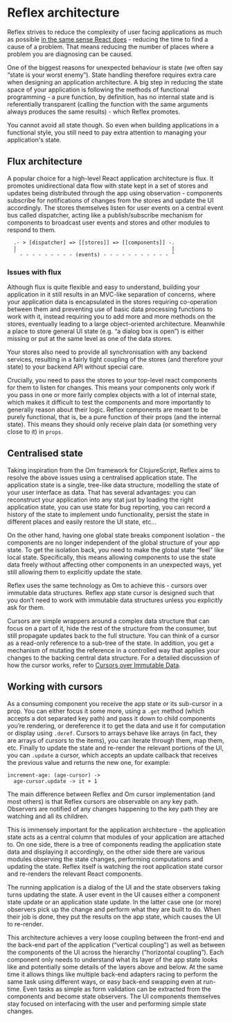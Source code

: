 # Reflex architecture

Reflex strives to reduce the complexity of user facing applications as much as possible [in the same sense React does](https://speakerdeck.com/vjeux/why-does-react-scale-jsconf-2014) - reducing the time to find a cause of a problem. That means reducing the number of places where a problem you are diagnosing can be caused.

One of the biggest reasons for unexpected behaviour is state (we often say “state is your worst enemy”). State handling therefore requires extra care when designing an application architecture. A big step in reducing the state space of your application is following the methods of functional programming - a pure function, by definition, has no internal state and is referentially transparent (calling the function with the same arguments always produces the same results) - which Reflex promotes.

You cannot avoid all state though. So even when building applications in a functional style, you still need to  pay extra attention to managing your application's state.

## Flux architecture

A popular choice for a high-level React application architecture  is flux. It promotes unidirectional data flow with state kept in a set of stores and updates being distributed through the app  using observation - components subscribe for notifications of changes from the stores and update the UI accordingly. The stores themselves listen for user events on a central event bus called dispatcher, acting like a publish/subscribe mechanism for components to broadcast user events and stores and other modules to respond to them.

```
  .- > [dispatcher] => [[stores]] => [[components]] -.
  |                                                  |
  ` - - - - - - - - - (events) - - - - - - - - - - - ‘
```

### Issues with flux

Although flux is quite flexible and easy to understand, building your application in it still results in an MVC-like separation of concerns, where your application data is encapsulated in the stores requiring co-operation between them and preventing use of basic data processing functions to work with it, instead requiring you to add more and more methods on the stores, eventually leading to a large object-oriented architecture. Meanwhile a place to store general UI state (e.g. “a dialog box is open”) is either missing or put at the same level as one of the data stores.

Your stores also need to provide all synchronisation with any backend services, resulting in a fairly tight coupling of the stores (and therefore your state) to your backend API without special care.

Crucially, you need to pass the stores to your top-level react components for them to listen for changes. This means your components only work if you pass in one or more fairly complex objects with a lot of internal state, which makes it difficult to test the components and more importantly to generally reason about their logic. Reflex components are meant to be purely functional, that is, be a pure function of their props (and the internal state). This means they should only receive plain data (or something very close to it) in `props`.

## Centralised state

Taking inspiration from the Om framework for ClojureScript, Reflex aims to resolve the above issues using a centralised application state. The application state is a single, tree-like data structure, modelling the state of your user interface as data. That has several advantages: you can reconstruct your application into any stat just by loading the right application state, you can use state for bug reporting, you can record a history of the state to implement undo functionality, persist the state in different places and easily restore the UI state, etc…

On the other hand, having one global state breaks component isolation - the components are no longer independent of the global structure of your app state. To get the isolation back, you need to make the global state “feel” like local state. Specifically, this means allowing components to use the state data freely without affecting other components in an unexpected ways, yet still allowing them to explicitly update the state.

Reflex uses the same technology as Om to achieve this - cursors over immutable data structures. Reflex app state cursor is designed such that you don’t need to work with immutable data structures unless you explicitly ask for them.

Cursors are simple wrappers around a complex data structure that can focus on a part of it, hide the rest of the structure from the consumer, but still propagate updates back to the full structure. You can think of a cursor as a read-only reference to a sub-tree of the state. In addition, you get a mechanism of mutating the reference in a controlled way that applies your changes to the backing central data structure. For a detailed discussion of how the cursor works, refer to [Cursors over Immutable Data](06-cursors-and-immutables.md).

## Working with cursors

As a consuming component you receive the app state or its sub-cursor in a prop. You can either focus it some more, using a `.get` method (which accepts a dot separated key path) and pass it down to child components you’re rendering, or dereference it to get the data and use it for computation or display using `.deref`. Cursors to arrays behave like arrays (in fact, they are arrays of cursors to the items), you can iterate through them, map them, etc. Finally to update the state and re-render the relevant portions of the UI, you can `.update` a cursor, which accepts an update callback that receives the previous value and returns the new one, for example:

```
increment-age: (age-cursor) ->
  age-cursor.update -> it + 1
```

The main difference between Reflex and Om cursor implementation (and most others) is that Reflex cursors are observable on any key path. Observers are notified of any changes happening to the key path they are watching and all its children.

This is immensely important for the application architecture - the application state acts as a central column that modules of your application are attached to. On one side, there is a tree of components reading the application state data and displaying it accordingly, on the other side there are various modules observing the state changes, performing computations and updating the state. Reflex itself is watching the root application state cursor and re-renders the relevant React components.

The running application is a dialog of the UI and the state observers taking turns updating the state. A user event in the UI causes either a component state update or an application state update. In the latter case one (or more) observers pick up the change and perform what they are built to do. When their job is done, they put the results on the app state, which causes the UI to re-render.

This architecture achieves a very loose coupling between the front-end and the back-end part of the application (“vertical coupling”) as well as between the components of the UI across the hierarchy (“horizontal coupling”). Each component only needs to understand what its layer of the app state looks like and potentially some details of the layers above and below. At the same time it allows things like multiple back-end adapters racing to perform the same task using different ways, or easy back-end swapping even at run-time. Even tasks as simple as form validation can be extracted from the components and become state observers. The UI components themselves stay focused on interfacing with the user and performing simple state changes.
